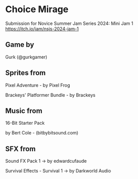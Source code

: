 # Choice Mirage

Submission for Novice Summer Jam Series 2024: Mini Jam 1
https://itch.io/jam/nsjs-2024-jam-1

## Game by

Gurk (@gurkgamer)

## Sprites from

Pixel Adventure - by Pixel Frog

Brackeys' Platformer Bundle - by Brackeys

## Music from

16-Bit Starter Pack

by Bert Cole - (bitbybitsound.com)

## SFX from 
  
Sound FX Pack 1 -> by edwardcufaude

Survival Effects - Survival 1 -> by Darkworld Audio
